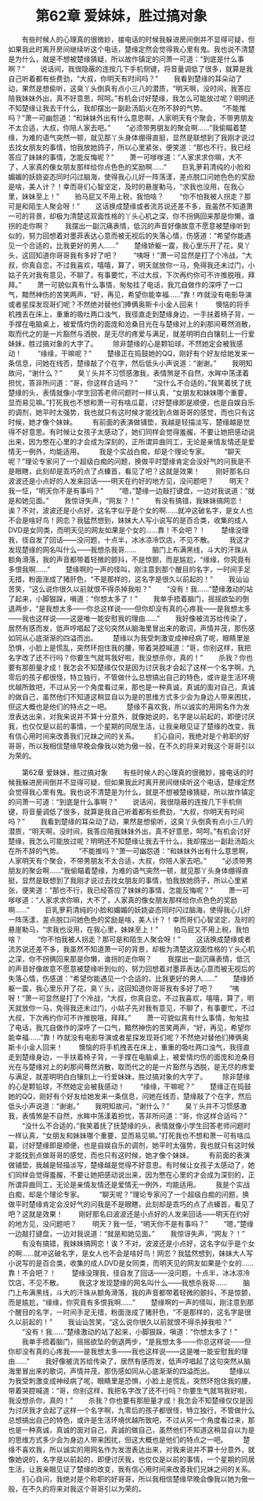 # 　　第62章 爱妹妹，胜过搞对象
　　有些时候人的心理真的很微妙，接电话的时候我躲进房间倒并不显得可疑，但如果我此时离开房间继续听这个电话，楚缘定然会觉得我心里有鬼。我也说不清楚是为什么，就是不想被楚缘猜疑，所以故作镇定的问萧一可道：“到底是什么事啊？”
　　说话间，我很隐蔽的连按几下手机侧键，将音量调低了很多，就算是我自己听着都有些费劲，“大叔，你明天有时间吗？”
　　我看到楚缘的耳朵动了动，果然是想偷听，这臭丫头倒真有点小三八的潜质，“明天啊，没时间，我答应陪我妹妹外出，真不好意思，呵呵。”有机会讨好楚缘，我怎么可能放过呢？明明还不知楚缘让我去干什么，我却摆出一副赴汤蹈火在所不辞的气势。
　　“不能推吗？”萧一可幽怨道：“和妹妹外出有什么意思啊，人家明天有个聚会，不带男朋友不太合适，大叔，你陪人家去吧。”
　　“必须带男朋友的聚会啊……”我偷瞄着楚缘，为难的语气突然一顿，就见那丫头身体绷得直挺，显然是联想到了我刚才说过去找女朋友的事情，怕我放她鸽子，所以心里紧张，便笑道：“那也不行，我已经答应了妹妹的事情，怎能反悔呢？”
　　萧一可嗲嗲道：“人家求求你嘛，大不了，人家真的像女朋友那样给你点色色的奖励啊……”
　　巨乳萝莉清纯的小脸和媚媚的妖娆姿态同时闪过脑海，使得我心儿好一阵荡漾，差点脱口问她色色的奖励是啥，美人计？！幸而哥们心智坚定，及时的悬崖勒马，“求我也没用，在我心里，妹妹至上！”
　　拍马屁又不用上税，我怕啥？
　　“你不怕我被人拐走？那可是和陌生人聚会呀！”
　　这话换成楚缘或者流苏说还差不多，我虽然不知道萧一可的背景，却极为清楚这双面性格的丫头心机之深，你不拐俩回来那是你懒，谁拐的走你啊？
　　我摆出一副沉痛表情，低沉的声音好像故意不愿意被楚缘听到似的，努力回想着对墨菲表达心意而被无视后的失落心情，伤感道：“希望你能遇见一个合适的，比我更好的男人……”
　　楚缘娇躯一震，我心里乐开了花，臭丫头，这回知道你哥哥我有多好了吧？
　　“咦呀！”萧一可显然是打了个冷战，“大叔，你真自恋，不过我喜欢，嘻嘻，算了，明天就放你一马，免得我还未过门，小姑子先对我有意见，不聊了，有事要忙，不过大叔，下次再约你可不许推脱哦，拜拜。”
　　萧一可貌似真有什么事情，匆匆挂了电话，我兀自做作的深呼了一口气，黯然神伤的苦笑两声，“好，再见，希望你能幸福……”靠！咋就没有电影导演或者星探发现哥们呢？不然绝对替他们捧俩奥斯卡小金人回来！
　　懊恼的将手机拽丢在床上，重重的吸吐两口浊气，我径直走到楚缘身边，一手扶着椅子背，一手撑在电脑桌上，被爱情灼伤的面庞和沧桑目光在与楚缘对上的刹那间蓦然消散，取而代之的是一片豁然与洒脱，是无尽的疼爱与满足，就差明明白白镶刻上一行爱妹妹，胜过搞对象的大字了。
　　除非楚缘的心是颗铅球，不然她定会被我感动！
　　“缘缘，干嘛呢？”
　　楚缘正在捣鼓她的QQ，刚好有个好友给她发来一条信息，问她在线否，楚缘敲了个在字，然后低头小声说道：“谢谢。”
　　我明知故问，“谢什么？”
　　臭丫头并不习惯感激我，表情煞是不自然，水眸中荡漾着担忧，答非所问道：“哥，你这样合适吗？”
　　“没什么不合适的，”我笑着抚了抚楚缘的头，表情就像小学生回答老师问题时一样认真，“女朋友和妹妹哪个重要，显而易见嘛。”打死我也不想和萧一可有啥瓜葛，讨好楚缘即是顺便，也是自娱自乐的调剂，她平时太强势，我也就只有这时候才能找到点做哥哥的感觉，而也只有这时候，她才像个妹妹。
　　有前面的表演做铺垫，我越是轻描淡写，楚缘越是觉得不好意思。有时候让女孩子太感动了，她们同样会觉得羞赧，不要让她把感动说出来，因为憋在心里的才会成为深刻的，正所谓异曲同工，无论是亲情友情还是爱情无一例外，均能适用。
　　我是个实战白痴，却是个理论专家。
　　“聊天呢？”理论专家问了一个超级白痴的问题，换做平时楚缘肯定会没好气的问我是不是眼瞎，此刻却是乖巧的点了点螓首，看见了吧？这就是效果！
　　刚好那名曰波波还是小点好的人发来回话——明天在约好的地方见，没问题吧？
　　明天？我一怔，“明天你不是有事吗？”
　　“嗯，”楚缘一边敲打键盘，一边对我说道：“就是和她见面。”
　　我惊讶失声，“网友？！”
　　有没有搞错，我妹妹搞网恋！诶？不对，波波还是小点好，这名字似乎是个女的啊……就冲这破名字，是女人也不会是啥好鸟！网恋？我猛然想到，妹妹大人写小说写的是百合类，收集的成人DVD是女同类，而明天见的网友如果是个女的……靠！不会吧？！
　　楚缘没理我，径自发了回话——没问题，十点半，冰冰凉冷饮店，不见不散。
　　我这才发现楚缘的网名叫什么——我想杀我哥……
　　脑门上布满黑线，斗大的汗珠从额角滑落，我的声音都带着轻微的颤抖，不是惊颤，而是尴尬，“缘缘，你究竟有多恨我啊……”
　　楚缘啊的一声的怪叫，刚注意到那个醒目的名字，一时间手足无措，粉面涨成了猪肝色，“不是那样的，这名字是很久以前起的！”
　　我讪讪苦笑，“这么说你很久以前就恨不得杀掉我啦？”
　　“没有！我……”楚缘激动的站了起来，小脚狠跺，嗔道：“你想太多了！”
　　我单手捂着脑门，摇摇欲坠的倒退两步，“是我想太多——你总这样说——但你却没有真的心疼我——是我想太多——我也这样说——这是唯一能安慰我的理由……”
　　我好像被流苏给传染了，居然有感而发，低声哼唱起了这句突然从脑海里冒出来的歌词，声情并茂，那伤感如同从心底渐渐的四溢而出。
　　楚缘以为我受刺激变成神经病了呢，眼睛里是恐惧，小脸上是慌乱，突然环抱住我的腰，带着哭腔喊道：“哥，你别这样，我把名字改了还不行吗？你要生气就骂我好啦，我没想杀你，真的！”
　　杀我？你也要有那胆量才成！我怎会不知楚缘仅仅是因为讨厌我才会起了这样一个名字啊，九零后的孩子都很怪，特立独行，不管做什么总想搞出自己的特色，或许是生活环境优越所致吧，不过从另一个角度看过来，那也是一种真诚，真诚的面对自己，真诚的做自己，虽然他们不知道这稍显自以为是的思维方式多少会为身边人带来困扰，但这大概也是他们的特点之一吧。
　　楚缘不喜欢我，所以诚实的用网名作为发泄表达出来，对我来说并不算十分意外，就像她说的，名字是以前起的，即便讨厌我，也仅仅是以前的事情，一个星期的同居生活，让我亲眼见证了楚缘的改变，我有信心用时间来改善我们兄妹之间的关系。
　　扪心自问，我绝对是个称职的好哥哥，所以我相信楚缘早晚会像我以她为傲一般，在不久的将来对我这个哥哥引以为荣的。

　　第62章 爱妹妹，胜过搞对象
　　有些时候人的心理真的很微妙，接电话的时候我躲进房间倒并不显得可疑，但如果我此时离开房间继续听这个电话，楚缘定然会觉得我心里有鬼。我也说不清楚是为什么，就是不想被楚缘猜疑，所以故作镇定的问萧一可道：“到底是什么事啊？”
　　说话间，我很隐蔽的连按几下手机侧键，将音量调低了很多，就算是我自己听着都有些费劲，“大叔，你明天有时间吗？”
　　我看到楚缘的耳朵动了动，果然是想偷听，这臭丫头倒真有点小三八的潜质，“明天啊，没时间，我答应陪我妹妹外出，真不好意思，呵呵。”有机会讨好楚缘，我怎么可能放过呢？明明还不知楚缘让我去干什么，我却摆出一副赴汤蹈火在所不辞的气势。
　　“不能推吗？”萧一可幽怨道：“和妹妹外出有什么意思啊，人家明天有个聚会，不带男朋友不太合适，大叔，你陪人家去吧。”
　　“必须带男朋友的聚会啊……”我偷瞄着楚缘，为难的语气突然一顿，就见那丫头身体绷得直挺，显然是联想到了我刚才说过去找女朋友的事情，怕我放她鸽子，所以心里紧张，便笑道：“那也不行，我已经答应了妹妹的事情，怎能反悔呢？”
　　萧一可嗲嗲道：“人家求求你嘛，大不了，人家真的像女朋友那样给你点色色的奖励啊……”
　　巨乳萝莉清纯的小脸和媚媚的妖娆姿态同时闪过脑海，使得我心儿好一阵荡漾，差点脱口问她色色的奖励是啥，美人计？！幸而哥们心智坚定，及时的悬崖勒马，“求我也没用，在我心里，妹妹至上！”
　　拍马屁又不用上税，我怕啥？
　　“你不怕我被人拐走？那可是和陌生人聚会呀！”
　　这话换成楚缘或者流苏说还差不多，我虽然不知道萧一可的背景，却极为清楚这双面性格的丫头心机之深，你不拐俩回来那是你懒，谁拐的走你啊？
　　我摆出一副沉痛表情，低沉的声音好像故意不愿意被楚缘听到似的，努力回想着对墨菲表达心意而被无视后的失落心情，伤感道：“希望你能遇见一个合适的，比我更好的男人……”
　　楚缘娇躯一震，我心里乐开了花，臭丫头，这回知道你哥哥我有多好了吧？
　　“咦呀！”萧一可显然是打了个冷战，“大叔，你真自恋，不过我喜欢，嘻嘻，算了，明天就放你一马，免得我还未过门，小姑子先对我有意见，不聊了，有事要忙，不过大叔，下次再约你可不许推脱哦，拜拜。”
　　萧一可貌似真有什么事情，匆匆挂了电话，我兀自做作的深呼了一口气，黯然神伤的苦笑两声，“好，再见，希望你能幸福……”靠！咋就没有电影导演或者星探发现哥们呢？不然绝对替他们捧俩奥斯卡小金人回来！
　　懊恼的将手机拽丢在床上，重重的吸吐两口浊气，我径直走到楚缘身边，一手扶着椅子背，一手撑在电脑桌上，被爱情灼伤的面庞和沧桑目光在与楚缘对上的刹那间蓦然消散，取而代之的是一片豁然与洒脱，是无尽的疼爱与满足，就差明明白白镶刻上一行爱妹妹，胜过搞对象的大字了。
　　除非楚缘的心是颗铅球，不然她定会被我感动！
　　“缘缘，干嘛呢？”
　　楚缘正在捣鼓她的QQ，刚好有个好友给她发来一条信息，问她在线否，楚缘敲了个在字，然后低头小声说道：“谢谢。”
　　我明知故问，“谢什么？”
　　臭丫头并不习惯感激我，表情煞是不自然，水眸中荡漾着担忧，答非所问道：“哥，你这样合适吗？”
　　“没什么不合适的，”我笑着抚了抚楚缘的头，表情就像小学生回答老师问题时一样认真，“女朋友和妹妹哪个重要，显而易见嘛。”打死我也不想和萧一可有啥瓜葛，讨好楚缘即是顺便，也是自娱自乐的调剂，她平时太强势，我也就只有这时候才能找到点做哥哥的感觉，而也只有这时候，她才像个妹妹。
　　有前面的表演做铺垫，我越是轻描淡写，楚缘越是觉得不好意思。有时候让女孩子太感动了，她们同样会觉得羞赧，不要让她把感动说出来，因为憋在心里的才会成为深刻的，正所谓异曲同工，无论是亲情友情还是爱情无一例外，均能适用。
　　我是个实战白痴，却是个理论专家。
　　“聊天呢？”理论专家问了一个超级白痴的问题，换做平时楚缘肯定会没好气的问我是不是眼瞎，此刻却是乖巧的点了点螓首，看见了吧？这就是效果！
　　刚好那名曰波波还是小点好的人发来回话——明天在约好的地方见，没问题吧？
　　明天？我一怔，“明天你不是有事吗？”
　　“嗯，”楚缘一边敲打键盘，一边对我说道：“就是和她见面。”
　　我惊讶失声，“网友？！”
　　有没有搞错，我妹妹搞网恋！诶？不对，波波还是小点好，这名字似乎是个女的啊……就冲这破名字，是女人也不会是啥好鸟！网恋？我猛然想到，妹妹大人写小说写的是百合类，收集的成人DVD是女同类，而明天见的网友如果是个女的……靠！不会吧？！
　　楚缘没理我，径自发了回话——没问题，十点半，冰冰凉冷饮店，不见不散。
　　我这才发现楚缘的网名叫什么——我想杀我哥……
　　脑门上布满黑线，斗大的汗珠从额角滑落，我的声音都带着轻微的颤抖，不是惊颤，而是尴尬，“缘缘，你究竟有多恨我啊……”
　　楚缘啊的一声的怪叫，刚注意到那个醒目的名字，一时间手足无措，粉面涨成了猪肝色，“不是那样的，这名字是很久以前起的！”
　　我讪讪苦笑，“这么说你很久以前就恨不得杀掉我啦？”
　　“没有！我……”楚缘激动的站了起来，小脚狠跺，嗔道：“你想太多了！”
　　我单手捂着脑门，摇摇欲坠的倒退两步，“是我想太多——你总这样说——但你却没有真的心疼我——是我想太多——我也这样说——这是唯一能安慰我的理由……”
　　我好像被流苏给传染了，居然有感而发，低声哼唱起了这句突然从脑海里冒出来的歌词，声情并茂，那伤感如同从心底渐渐的四溢而出。
　　楚缘以为我受刺激变成神经病了呢，眼睛里是恐惧，小脸上是慌乱，突然环抱住我的腰，带着哭腔喊道：“哥，你别这样，我把名字改了还不行吗？你要生气就骂我好啦，我没想杀你，真的！”
　　杀我？你也要有那胆量才成！我怎会不知楚缘仅仅是因为讨厌我才会起了这样一个名字啊，九零后的孩子都很怪，特立独行，不管做什么总想搞出自己的特色，或许是生活环境优越所致吧，不过从另一个角度看过来，那也是一种真诚，真诚的面对自己，真诚的做自己，虽然他们不知道这稍显自以为是的思维方式多少会为身边人带来困扰，但这大概也是他们的特点之一吧。
　　楚缘不喜欢我，所以诚实的用网名作为发泄表达出来，对我来说并不算十分意外，就像她说的，名字是以前起的，即便讨厌我，也仅仅是以前的事情，一个星期的同居生活，让我亲眼见证了楚缘的改变，我有信心用时间来改善我们兄妹之间的关系。
　　扪心自问，我绝对是个称职的好哥哥，所以我相信楚缘早晚会像我以她为傲一般，在不久的将来对我这个哥哥引以为荣的。
